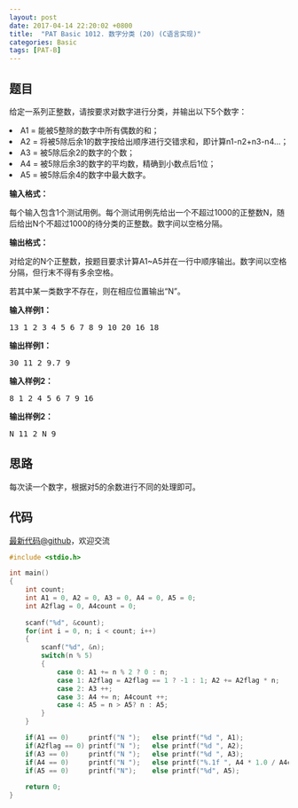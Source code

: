 ```yaml
---
layout: post
date: 2017-04-14 22:20:02 +0800
title:  "PAT Basic 1012. 数字分类 (20) (C语言实现)"
categories: Basic
tags: [PAT-B]
---
```


## 题目

<div id="problemContent">
<p>给定一系列正整数，请按要求对数字进行分类，并输出以下5个数字：</p>
<li>A1 = 能被5整除的数字中所有偶数的和；
<li>A2 = 将被5除后余1的数字按给出顺序进行交错求和，即计算n1-n2+n3-n4...；
<li>A3 = 被5除后余2的数字的个数；
<li>A4 = 被5除后余3的数字的平均数，精确到小数点后1位；
<li>A5 = 被5除后余4的数字中最大数字。
 
<p><b>
输入格式：
</b></p>
<p>每个输入包含1个测试用例。每个测试用例先给出一个不超过1000的正整数N，随后给出N个不超过1000的待分类的正整数。数字间以空格分隔。</p>
<p><b>
输出格式：
</b></p>
<p>对给定的N个正整数，按题目要求计算A1~A5并在一行中顺序输出。数字间以空格分隔，但行末不得有多余空格。</p>
<p>若其中某一类数字不存在，则在相应位置输出“N”。</p>
<b>输入样例1：</b><pre>
13 1 2 3 4 5 6 7 8 9 10 20 16 18
</pre>
<b>输出样例1：</b><pre>
30 11 2 9.7 9
</pre>
<b>输入样例2：</b><pre>
8 1 2 4 5 6 7 9 16
</pre>
<b>输出样例2：</b><pre>
N 11 2 N 9
</pre>
</li></li></li></li></li></div>

## 思路

每次读一个数字，根据对5的余数进行不同的处理即可。

## 代码

[最新代码@github](https://github.com/OliverLew/PAT/blob/master/PATBasic/1012.c)，欢迎交流
```c
#include <stdio.h>

int main()
{
    int count;
    int A1 = 0, A2 = 0, A3 = 0, A4 = 0, A5 = 0;
    int A2flag = 0, A4count = 0;
    
    scanf("%d", &count);
    for(int i = 0, n; i < count; i++)
    {
        scanf("%d", &n);
        switch(n % 5)
        {
            case 0: A1 += n % 2 ? 0 : n;                                break;
            case 1: A2flag = A2flag == 1 ? -1 : 1; A2 += A2flag * n;    break;
            case 2: A3 ++;                                              break;
            case 3: A4 += n; A4count ++;                                break;
            case 4: A5 = n > A5? n : A5;                                break;
        }
    }

    if(A1 == 0)     printf("N ");   else printf("%d ", A1);
    if(A2flag == 0) printf("N ");   else printf("%d ", A2);
    if(A3 == 0)     printf("N ");   else printf("%d ", A3);
    if(A4 == 0)     printf("N ");   else printf("%.1f ", A4 * 1.0 / A4count);
    if(A5 == 0)     printf("N");    else printf("%d", A5);
    
    return 0;
}

```